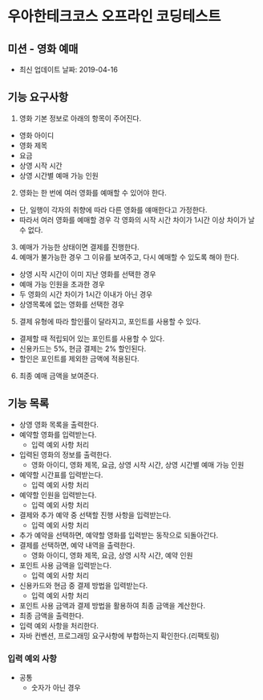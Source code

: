 # 우아한테크코스 오프라인 코딩테스트

## 미션 - 영화 예매
- 최신 업데이트 날짜: 2019-04-16

## 기능 요구사항
1. 영화 기본 정보로 아래의 항목이 주어진다.
  - 영화 아이디
  - 영화 제목
  - 요금
  - 상영 시작 시간
  - 상영 시간별 예매 가능 인원
2. 영화는 한 번에 여러 영화를 예매할 수 있어야 한다.
  - 단, 일행이 각자의 취향에 따라 다른 영화를 얘매한다고 가정한다.
  - 따라서 여러 영화를 예매할 경우 각 영화의 시작 시간 차이가 1시간 이상 차이가 날 수 없다.
3. 예매가 가능한 상태이면 결제를 진행한다.
4. 예매가 불가능한 경우 그 이유를 보여주고, 다시 예매할 수 있도록 해야 한다.
  - 상영 시작 시간이 이미 지난 영화를 선택한 경우
  - 예매 가능 인원을 초과한 경우
  - 두 영화의 시간 차이가 1시간 이내가 아닌 경우
  - 상영목록에 없는 영화를 선택한 경우
5. 결제 유형에 따라 할인률이 달라지고, 포인트를 사용할 수 있다.
  - 결제할 때 적립되어 있는 포인트를 사용할 수 있다.
  - 신용카드는 5%, 현금 결제는 2% 할인된다.
  - 할인은 포인트를 제외한 금액에 적용된다.
6. 최종 예매 금액을 보여준다.

## 기능 목록
- 상영 영화 목록을 출력한다.
- 예약할 영화를 입력받는다.
  - 입력 예외 사항 처리
- 입력된 영화의 정보를 출력한다.
  - 영화 아이디, 영화 제목, 요금, 상영 시작 시간, 상영 시간별 예매 가능 인원
- 예약할 시간표를 입력받는다.
  - 입력 예외 사항 처리
- 예약할 인원을 입력받는다.
  - 입력 예외 사항 처리
- 결제와 추가 예약 중 선택할 진행 사항을 입력받는다.
  - 입력 예외 사항 처리
- 추가 예약을 선택하면, 예약할 영화를 입력받는 동작으로 되돌아간다.
- 결제를 선택하면, 예약 내역을 출력한다.
  - 영화 아이디, 영화 제목, 요금, 상영 시작 시간, 예약 인원
- 포인트 사용 금액을 입력받는다.
  - 입력 예외 사항 처리
- 신용카드와 현금 중 결제 방법을 입력받는다.
  - 입력 예외 사항 처리
- 포인트 사용 금액과 결제 방법을 활용하여 최종 금액을 계산한다.
- 최종 금액을 출력한다.
- 입력 예외 사항을 처리한다.
- 자바 컨벤션, 프로그래밍 요구사항에 부합하는지 확인한다.(리팩토링)

### 입력 예외 사항
- 공통
  - 숫자가 아닌 경우
